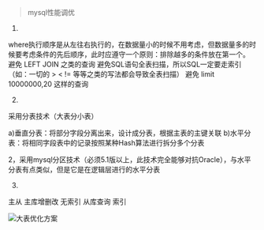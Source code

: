 > mysql性能调优

1.
where执行顺序是从左往右执行的，在数据量小的时候不用考虑，但数据量多的时候要考虑条件的先后顺序，此时应遵守一个原则：排除越多的条件放在第一个。
避免 LEFT JOIN 之类的查询
避免SQL语句全表扫描，所以SQL一定要走索引（如：一切的 > < != 等等之类的写法都会导致全表扫描）
避免 limit 10000000,20 这样的查询

2.
采用分表技术（大表分小表）

a)垂直分表：将部分字段分离出来，设计成分表，根据主表的主键关联
b)水平分表：将相同字段表中的记录按照某种Hash算法进行拆分多个分表

2，采用mysql分区技术（必须5.1版以上，此技术完全能够对抗Oracle），与水平分表有点类似，但是它是在逻辑层进行的水平分表

3.
主从   主库增删改 无索引   从库查询 索引

![大表优化方案](https://mp.weixin.qq.com/s/cPHmWZaR8k_vXb4hAuGhhA)  